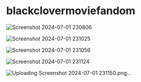 # blackclovermoviefandom
 
![Screenshot 2024-07-01 230806](https://github.com/JmLastrollo/blackclovermoviefandom/assets/174353232/b3bde7b9-e85c-4110-b5fe-a8f3498f8038)

![Screenshot 2024-07-01 231025](https://github.com/JmLastrollo/blackclovermoviefandom/assets/174353232/7144feea-7f58-4809-b3c3-a4f5eb7b7f6c)

![Screenshot 2024-07-01 231056](https://github.com/JmLastrollo/blackclovermoviefandom/assets/174353232/aef473d5-6afa-4c4e-b0f2-2a3c2b029ad3)

![Screenshot 2024-07-01 231124](https://github.com/JmLastrollo/blackclovermoviefandom/assets/174353232/ee6eecfc-2ca4-4fd8-8f6e-dc0236500a54)

![Uploading Screenshot 2024-07-01 231150.png…]()
